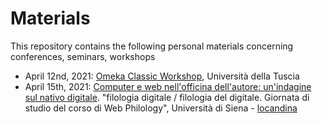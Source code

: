 # Materials

This repository contains the following personal materials concerning conferences, seminars, workshops

- April 12nd, 2021: [Omeka Classic Workshop](https://emmcarbe.github.io/materials/20210412_omeka_basic/index.html), Università della Tuscia
- April 15th, 2021: [Computer e web nell'officina dell'autore: un'indagine sul nativo digitale](https://emmcarbe.github.io/materials/20210415_webphilology_unisi/index.html). "filologia digitale / filologia del digitale. Giornata di studio del corso di Web Philology", Università di Siena - [locandina](https://github.com/emmcarbe/materials/blob/main/20210415_webphilology_unisi/Locandina%20giornata%20di%20studio%2015%20aprile%202021.pdf)

